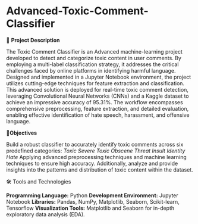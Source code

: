 # Advanced-Toxic-Comment-Classifier

📜 **Project Description**
 
The Toxic Comment Classifier is an Advanced machine-learning project developed to detect and categorize toxic content in user comments. By employing a multi-label classification strategy, it addresses the critical challenges faced by online platforms in identifying harmful language. Designed and implemented in a Jupyter Notebook environment, the project utilizes cutting-edge techniques for feature extraction and classification.
This advanced solution is deployed for real-time toxic comment detection, leveraging Convolutional Neural Networks (CNNs) and a Kaggle dataset to achieve an impressive accuracy of 95.31%. The workflow encompasses comprehensive preprocessing, feature extraction, and detailed evaluation, enabling effective identification of hate speech, harassment, and offensive language.

🎯**Objectives**

Build a robust classifier to accurately identify toxic comments across six predefined categories:
*Toxic*
*Severe Toxic*
*Obscene*
*Threat*
*Insult*
*Identity Hate*
Applying advanced preprocessing techniques and machine learning techniques  to ensure high accuracy. Additionally, analyze and provide insights into the patterns and distribution of toxic content within the dataset.

🛠️ Tools and Technologies

**Programming Language:** Python
**Development Environment:** Jupyter Notebook 
**Libraries:** Pandas, NumPy, Matplotlib, Seaborn, Scikit-learn, Tensorflow
**Visualization Tools:** Matplotlib and Seaborn for in-depth exploratory data analysis (EDA).






